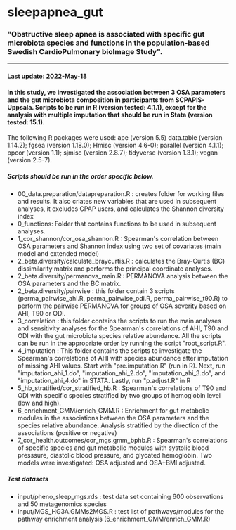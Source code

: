 # sleepapnea_gut

### "Obstructive sleep apnea is associated with specific gut microbiota species and functions in the population-based Swedish CardioPulmonary bioImage Study".

***

#### Last update: 2022-May-18

 

#### In this study, we investigated the association between 3 OSA parameters and the gut microbiota composition in participants from SCPAPIS-Uppsala. Scripts to be run in R (version tested: 4.1.1), except for the analysis with multiple imputation that should be run in Stata (version tested: 15.1). 

The following R packages were used: 
ape (version 5.5)
data.table (version 1.14.2);
fgsea (version 1.18.0); 
Hmisc (version 4.6-0); 
parallel (version 4.1.1); 
ppcor (version 1.1); 
sjmisc (version 2.8.7); 
tidyverse (version 1.3.1); 
vegan (version 2.5-7).

##### Scripts should be run in the order specific below. 

* 00_data.preparation/datapreparation.R : creates folder for working files and results. It also criates new variables that are used in subsequent analyses, it excludes CPAP users, and calculates the Shannon diversity index
* 0_functions: Folder that contains functions to be used in subsequent analyses.  
* 1_cor_shannon/cor_osa_shannon.R : Spearman's correlation between OSA parameters and Shannon index using two set of covariates (main model and extended model)
* 2_beta.diversity/calculate_braycurtis.R : calculates the Bray-Curtis (BC) dissimilarity matrix and performs the principal coordinate analyses. 
* 2_beta.diversity/permanova_main.R : PERMANOVA analysis between the OSA parameters and the BC matrix.
* 2_beta.diversity/pairwise : this folder contain 3 scripts (perma_pairwise_ahi.R, perma_pairwise_odi.R, perma_pairwise_t90.R) to perform the pairwise PERMANOVA for groups of OSA severity based on AHI, T90 or ODI. 
* 3_correlation : this folder contains the scripts to run the main analyses and sensitivity analyses for the Spearman's correlations of AHI, T90 and ODI with the gut microbiota species relative abundance. All the scripts can be run in the appropriate order by running the script "root_script.R". 
* 4_imputation : This folder contains the scripts to investigate the Spearman's correlations of AHI with species abundance after imputation of missing AHI values. Start with "pre.imputation.R" (run in R). Next, run "imputation_ahi_1.do", "imputation_ahi_2.do", "imputation_ahi_3.do", and "imputation_ahi_4.do" in STATA. Lastly, run "p.adjust.R" in R
* 5_hb_stratified/cor_stratified_hb.R : Spearman's correlations of T90 and ODI with specific species stratified by two groups of hemoglobin level (low and high). 
* 6_enrichment_GMM/enrich_GMM.R : Enrichment for gut metabolic modules in the associations between the OSA parameters and the species relative abundance. Analysis stratified by the direction of the associations (positive or negative) 
* 7_cor_health.outcomes/cor_mgs.gmm_bphb.R : Spearman's correlations of specific species and gut metabolic modules with systolic blood presssure, diastolic blood pressure, and glycated hemoglobin. Two models were investigated: OSA adjusted and OSA+BMI adjusted. 


##### Test datasets 
    
* input/pheno_sleep_mgs.rds : test data set containing 600 observations and 50 metagenomics species 
* input/MGS_HG3A.GMMs2MGS.R : test list of pathways/modules for the pathway enrichment analysis (6_enrichment_GMM/enrich_GMM.R)

